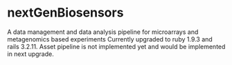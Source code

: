 nextGenBiosensors
=================

A data management and data analysis pipeline for microarrays and metagenomics based experiments
Currently upgraded to ruby 1.9.3 and rails 3.2.11. Asset pipeline is not implemented yet and would be implemented in next upgrade. 



